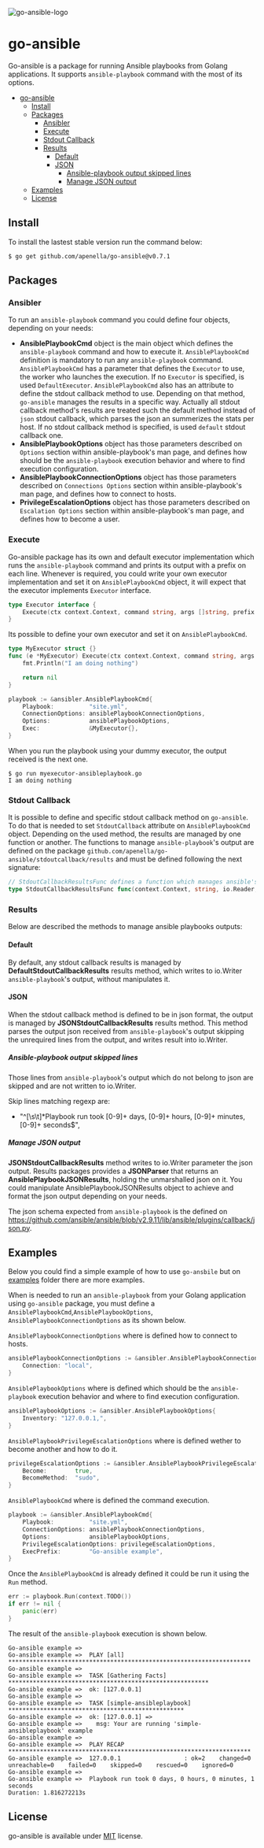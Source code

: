 
![go-ansible-logo](docs/logo/go-ansible_logo.png "Go-ansible Logo" )


# go-ansible

Go-ansible is a package for running Ansible playbooks from Golang applications.
It supports `ansible-playbook` command with the most of its options.


<!-- @import "[TOC]" {cmd="toc" depthFrom=1 depthTo=6 orderedList=false} -->

<!-- code_chunk_output -->

- [go-ansible](#go-ansible)
  - [Install](#install)
  - [Packages](#packages)
    - [Ansibler](#ansibler)
    - [Execute](#execute)
    - [Stdout Callback](#stdout-callback)
    - [Results](#results)
      - [Default](#default)
      - [JSON](#json)
        - [Ansible-playbook output skipped lines](#ansible-playbook-output-skipped-lines)
        - [Manage JSON output](#manage-json-output)
  - [Examples](#examples)
  - [License](#license)

<!-- /code_chunk_output -->

## Install 

To install the lastest stable version run the command below:
```
$ go get github.com/apenella/go-ansible@v0.7.1
```

## Packages

### Ansibler

To run an `ansible-playbook` command you could define four objects, depending on your needs:
- **AnsiblePlaybookCmd** object is the main object which defines the `ansible-playbook` command and how to execute it. `AnsiblePlaybookCmd` definition is mandatory to run any `ansible-playbook` command.
`AnsiblePlaybookCmd` has a parameter that defines the `Executor` to use, the worker who launches the execution. If no `Executor` is specified, is used `DefaultExecutor`.
`AnsiblePlaybookCmd` also has an attribute to define the stdout callback method to use. Depending on that method, `go-ansible` manages the results in a specific way. Actually all stdout callback method's results are treated such the default method instead of `json` stdout callback, which parses the json an summerizes the stats per host. If no stdout callback method is specified, is used `default` stdout callback one.
- **AnsiblePlaybookOptions** object has those parameters described on `Options` section within ansible-playbook's man page, and defines how should be the `ansible-playbook` execution behavior and where to find execution configuration.
- **AnsiblePlaybookConnectionOptions** object has those parameters described on `Connections Options` section within ansible-playbook's man page, and defines how to connect to hosts.
- **PrivilegeEscalationOptions** object has those parameters described on `Escalation Options` section within ansible-playbook's man page, and defines how to become a user.

### Execute
Go-ansible package has its own and default executor implementation which runs the `ansible-playbook` command and prints its output with a prefix on each line.
Whenever is required, you could write your own executor implementation and set it on `AnsiblePlaybookCmd` object, it will expect that the executor implements `Executor` interface.
```go
type Executor interface {
	Execute(ctx context.Context, command string, args []string, prefix string) error
}
```

Its possible to define your own executor and set it on `AnsiblePlaybookCmd`.
```go
type MyExecutor struct {}
func (e *MyExecutor) Execute(ctx context.Context, command string, args []string, prefix string) error {
    fmt.Println("I am doing nothing")

    return nil
}

playbook := &ansibler.AnsiblePlaybookCmd{
    Playbook:          "site.yml",
    ConnectionOptions: ansiblePlaybookConnectionOptions,
    Options:           ansiblePlaybookOptions,
    Exec:              &MyExecutor{},
}
```

When you run the playbook using your dummy executor, the output received is the next one.
```
$ go run myexecutor-ansibleplaybook.go
I am doing nothing
```

### Stdout Callback
It is possible to define and specific stdout callback method on `go-ansible`. To do that is needed to set `StdoutCallback` attribute on `AnsiblePlaybookCmd` object. Depending on the used method, the results are managed by one function or another. The functions to manage `ansible-playbook`'s output are defined on the package `github.com/apenella/go-ansible/stdoutcallback/results` and must be defined following the next signature:
```go
// StdoutCallbackResultsFunc defines a function which manages ansible's stdout callbacks. The function expects a golang context, an string for prefixing output lines, a reader that receives the data to be wrote and a writer that defines where to write the data comming from reader
type StdoutCallbackResultsFunc func(context.Context, string, io.Reader, io.Writer) error
```

### Results
Below are described the methods to manage ansible playbooks outputs:

#### Default
By default, any stdout callback results is managed by **DefaultStdoutCallbackResults** results method, which writes to io.Writer `ansible-playbook`'s output, without manipulates it.

#### JSON
When the stdout callback method is defined to be in json format, the output is managed by **JSONStdoutCallbackResults** results method. This method parses the output json received from `ansible-playbook`'s output skipping the unrequired lines from the output, and writes result into io.Writer.

##### Ansible-playbook output skipped lines
Those lines from `ansible-playbook`'s output which do not belong to json are skipped and are not written to io.Writer.

Skip lines matching regexp are:
- "^[\\s\\t]*Playbook run took [0-9]+ days, [0-9]+ hours, [0-9]+ minutes, [0-9]+ seconds$",

##### Manage JSON output
**JSONStdoutCallbackResults** method writes to io.Writer parameter the json output.
Results packages provides a **JSONParser** that returns an **AnsiblePlaybookJSONResults**, holding the unmarshalled json on it. You could manipulate AnsiblePlaybookJSONResults object to achieve and format the json output depending on your needs.

The json schema expected from `ansible-playbook` is the defined on https://github.com/ansible/ansible/blob/v2.9.11/lib/ansible/plugins/callback/json.py.

## Examples
Below you could find a simple example of how to use `go-ansbile` but on [examples](https://github.com/apenella/go-ansible/tree/master/examples) folder there are more examples.

When is needed to run an `ansible-playbook` from your Golang application using `go-ansible` package, you must define a `AnsiblePlaybookCmd`,`AnsiblePlaybookOptions`, `AnsiblePlaybookConnectionOptions` as its shown below.

`AnsiblePlaybookConnectionOptions` where is defined how to connect to hosts.
```go
ansiblePlaybookConnectionOptions := &ansibler.AnsiblePlaybookConnectionOptions{
	Connection: "local",
}
```

`AnsiblePlaybookOptions` where is defined which should be the `ansible-playbook` execution behavior and where to find execution configuration.
```go
ansiblePlaybookOptions := &ansibler.AnsiblePlaybookOptions{
    Inventory: "127.0.0.1,",
}
```

`AnsiblePlaybookPrivilegeEscalationOptions` where is defined wether to become another and how to do it.
```go
privilegeEscalationOptions := &ansibler.AnsiblePlaybookPrivilegeEscalationOptions{
    Become:        true,
    BecomeMethod:  "sudo",
}
```

`AnsiblePlaybookCmd` where is defined the command execution.
```go
playbook := &ansibler.AnsiblePlaybookCmd{
    Playbook:          "site.yml",
    ConnectionOptions: ansiblePlaybookConnectionOptions,
    Options:           ansiblePlaybookOptions,
    PrivilegeEscalationOptions: privilegeEscalationOptions,
    ExecPrefix:        "Go-ansible example",
}
```

Once the `AnsiblePlaybookCmd` is already defined it could be run it using the `Run` method.
```go
err := playbook.Run(context.TODO())
if err != nil {
    panic(err)
}
```

The result of the `ansible-playbook` execution is shown below.
```
Go-ansible example =>
Go-ansible example =>  PLAY [all] *********************************************************************
Go-ansible example =>
Go-ansible example =>  TASK [Gathering Facts] *********************************************************
Go-ansible example =>  ok: [127.0.0.1]
Go-ansible example =>
Go-ansible example =>  TASK [simple-ansibleplaybook] **************************************************
Go-ansible example =>  ok: [127.0.0.1] =>
Go-ansible example =>    msg: Your are running 'simple-ansibleplaybook' example
Go-ansible example =>
Go-ansible example =>  PLAY RECAP *********************************************************************
Go-ansible example =>  127.0.0.1                  : ok=2    changed=0    unreachable=0    failed=0    skipped=0    rescued=0    ignored=0
Go-ansible example =>
Go-ansible example =>  Playbook run took 0 days, 0 hours, 0 minutes, 1 seconds
Duration: 1.816272213s
```

## License
go-ansible is available under [MIT](https://github.com/apenella/go-ansible/blob/master/LICENSE) license.
